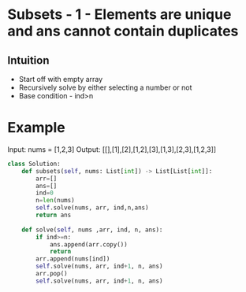 # Subsets - 1 - Elements are unique and ans cannot contain duplicates

## Intuition

- Start off with empty array
- Recursively solve by either selecting a number or not
- Base condition - ind>n

# Example

Input: nums = [1,2,3]
Output: [[],[1],[2],[1,2],[3],[1,3],[2,3],[1,2,3]]

```py
class Solution:
    def subsets(self, nums: List[int]) -> List[List[int]]:
        arr=[]
        ans=[]
        ind=0
        n=len(nums)
        self.solve(nums, arr, ind,n,ans)
        return ans
    
    def solve(self, nums ,arr, ind, n, ans):
        if ind>=n:
            ans.append(arr.copy())
            return
        arr.append(nums[ind])
        self.solve(nums, arr, ind+1, n, ans)
        arr.pop()
        self.solve(nums, arr, ind+1, n, ans)
```